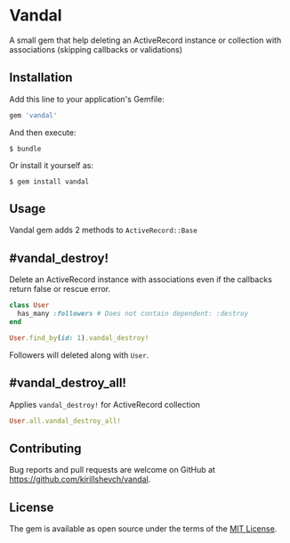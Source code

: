 # Vandal

A small gem that help deleting an ActiveRecord instance or collection with associations (skipping callbacks or validations) 

## Installation

Add this line to your application's Gemfile:

```ruby
gem 'vandal'
```

And then execute:

    $ bundle

Or install it yourself as:

    $ gem install vandal

## Usage

Vandal gem adds 2 methods to `ActiveRecord::Base`

## #vandal_destroy!

Delete an ActiveRecord instance with associations even if the callbacks return false or rescue error.

```ruby
class User
  has_many :followers # Does not contain dependent: :destroy
end

User.find_by(id: 1).vandal_destroy!
```

Followers will deleted along with `User`.

## #vandal_destroy_all!

Applies `vandal_destroy!` for ActiveRecord collection

```ruby
User.all.vandal_destroy_all!
```

## Contributing

Bug reports and pull requests are welcome on GitHub at https://github.com/kirillshevch/vandal.

## License

The gem is available as open source under the terms of the [MIT License](https://opensource.org/licenses/MIT).
